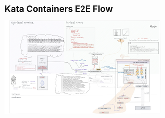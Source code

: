 # Kata Containers E2E Flow

![Kata containers e2e flow](arch-images/katacontainers-e2e-with-bg.jpg)
